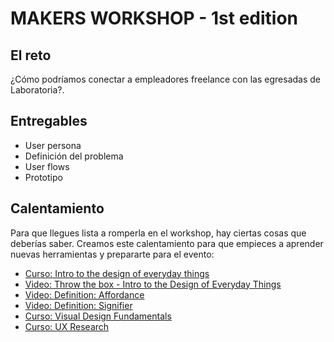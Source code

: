 # MAKERS WORKSHOP - 1st edition

## El reto 
¿Cómo podríamos conectar a empleadores freelance con las egresadas de Laboratoria?.

## Entregables
* User persona
* Definición del problema
* User flows
* Prototipo

## Calentamiento
Para que llegues lista a romperla en el workshop, hay ciertas cosas que deberías saber. Creamos este calentamiento para que empieces a aprender nuevas herramientas y prepararte para el evento:

* [Curso: Intro to the design of everyday things](https://www.udacity.com/course/intro-to-the-design-of-everyday-things--design101)
* [Video: Throw the box - Intro to the Design of Everyday Things](https://www.youtube.com/watch?v=tZkP9evOAtI&feature=youtu.be)
* [Video: Definition: Affordance](https://www.youtube.com/watch?v=a6F0EYCUjcE&feature=youtu.be)
* [Video: Definition: Signifier](https://www.youtube.com/watch?v=ZQ-jirlAoD4&feature=youtu.be)
* [Curso: Visual Design Fundamentals](https://laboratoria1.gitbooks.io/ec-visual-design-fundamentals/content/)
* [Curso: UX Research](https://laboratoria1.gitbooks.io/ux/content/)
